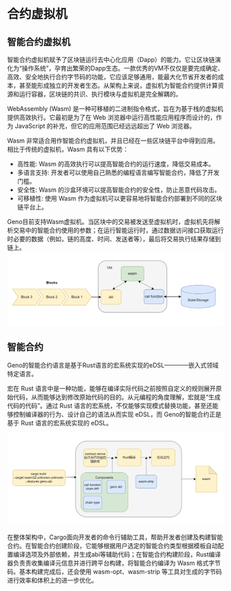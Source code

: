 # 合约虚拟机

## 智能合约虚拟机

智能合约虚拟机赋予了区块链运行去中心化应用（Dapp）的能力。它让区块链演化为“操作系统”，孕育出繁荣的Dapp生态。一款优秀的VM不仅仅是要完成确定、高效、安全地执行合约字节码的功能，它应该足够通用，能最大化节省开发者的成本，甚至能形成独立的开发者生态。从架构上来说，虚拟机为智能合约提供计算资源和运行容器，区块链的共识、执行模块与虚拟机是完全解耦的。

WebAssembly (Wasm) 是一种可移植的二进制指令格式，旨在为基于栈的虚拟机提供高效执行。它最初是为了在 Web 浏览器中运行高性能应用程序而设计的，作为 JavaScript 的补充，但它的应用范围已经远远超出了 Web 浏览器。

Wasm 非常适合用作智能合约虚拟机，并且已经在一些区块链平台中得到应用。 相比于传统的虚拟机，Wasm 具有以下优势：
* 高性能: Wasm 的高效执行可以提高智能合约的运行速度，降低交易成本。
* 多语言支持: 开发者可以使用自己熟悉的编程语言编写智能合约，降低了开发门槛。
* 安全性: Wasm 的沙盒环境可以提高智能合约的安全性，防止恶意代码攻击。
* 可移植性: 使用 Wasm 作为虚拟机可以更容易地将智能合约部署到不同的区块链平台上。

Geno目前支持Wasm虚拟机。当区块中的交易被发送至虚拟机时，虚拟机先将解析交易中的智能合约使用的参数；在运行智能运行时，通过数据访问接口获取运行时必要的数据（例如，链的高度、时间、发送者等），最后将交易执行结果存储到链上。
![wasm虚拟机](./wasm.png)

## 智能合约
Geno的智能合约语言是基于Rust语言的宏系统实现的eDSL————嵌入式领域特定语言。

宏在 Rust 语言中是一种功能，能够在编译实际代码之前按照自定义的规则展开原始代码，从而能够达到修改原始代码的目的。从元编程的角度理解，宏就是“生成代码的代码”。通过 Rust 语言的宏系统，不仅能够实现模式替换功能，甚至还能够控制编译器的行为、设计自己的语法从而实现 eDSL，而 Geno的智能合约正是基于 Rust 语言的宏系统实现的 eDSL。

![智能合约语言](./code.png)

在整体架构中，Cargo面向开发者的命令行辅助工具，帮助开发者创建及构建智能合约。在智能合约创建阶段，它能够根据用户选定的智能合约类型根据模板自动配置编译选项及外部依赖，并生成abi等辅助代码；在智能合约构建阶段，Rust编译器负责责收集编译元信息并进行跨平台构建，将智能合约编译为 Wasm 格式字节码。基本构建完成后，还会使用 wasm-opt、wasm-strip 等工具对生成的字节码进行效率和体积上的进一步优化。
